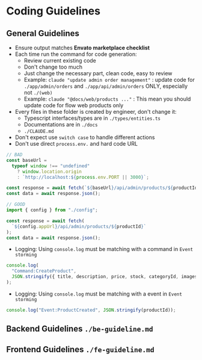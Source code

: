 # Coding Guidelines

## General Guidelines

- Ensure output matches **Envato marketplace checklist**
- Each time run the command for code generation:
  - Review current existing code
  - Don't change too much
  - Just change the necessary part, clean code, easy to review
  - Example: `claude "update admin order management"` : update code for `./app/admin/orders` and `./app/api/admin/orders` ONLY, especially not `./(web)`
  - Example: `claude "@docs/web/products ..."` : This mean you should update code for flow web products only
- Every files in these folder is created by engineer, don't change it:
  - Typescript interfaces/types are in `./types/entities.ts`
  - Documentations are in `./docs`
  - `./CLAUDE.md`
- Don't expect use `switch case` to handle different actions
- Don't use direct `process.env.` and hard code URL

```ts
// BAD
const baseUrl =
  typeof window !== "undefined"
    ? window.location.origin
    : `http://localhost:${process.env.PORT || 3000}`;

const response = await fetch(`${baseUrl}/api/admin/products/${productId}`);
const data = await response.json();

// GOOD
import { config } from "./config";

const response = await fetch(
  `${config.appUrl}/api/admin/products/${productId}`
);
const data = await response.json();
```

- Logging: Using `console.log` must be matching with a command in `Event storming`

```ts
console.log(
  "Command:CreateProduct",
  JSON.stringify({ title, description, price, stock, categoryId, images })
);
```

- Logging: Using `console.log` must be matching with a event in `Event storming`

```ts
console.log("Event:ProductCreated", JSON.stringify(productId));
```

## Backend Guidelines `./be-guideline.md`

## Frontend Guidelines `./fe-guideline.md`
